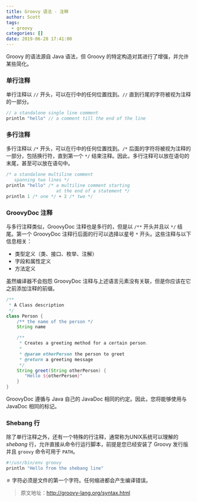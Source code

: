 ```yaml
---
title: Groovy 语法 - 注释
author: Scott
tags:
  - groovy
categories: []
date: 2019-06-28 17:41:00
---
```

Groovy 的语法源自 Java 语法，但 Groovy 的特定构造对其进行了增强，并允许某些简化。

### 单行注释
单行注释以 `//` 开头，可以在行中的任何位置找到。`//` 直到行尾的字符被视为注释的一部分。
```groovy
// a standalone single line comment
println "hello" // a comment till the end of the line
```
### 多行注释
多行注释以 `/*` 开头，可以在行中的任何位置找到。`/*` 后面的字符将被视为注释的一部分，包括换行符，直到第一个 `*/` 结束注释。因此，多行注释可以放在语句的末尾，甚至可以放在语句中。
```groovy
/* a standalone multiline comment
   spanning two lines */
println "hello" /* a multiline comment starting
                   at the end of a statement */
println 1 /* one */ + 2 /* two */
```

### GroovyDoc 注释
与多行注释类似，GroovyDoc 注释也是多行的，但是以 `/**` 开头并且以 `*/` 结尾。第一个 GroovyDoc 注释行后面的行可以选择以星号 `*` 开头。这些注释与以下信息相关：
* 类型定义（类、接口、枚举、注解）
* 字段和属性定义
* 方法定义

虽然编译器不会抱怨 GroovyDoc 注释与上述语言元素没有关联，但是你应该在它之前添加注释的前缀。
```groovy
/**
 * A Class description
 */
class Person {
    /** the name of the person */
    String name

    /**
     * Creates a greeting method for a certain person.
     *
     * @param otherPerson the person to greet
     * @return a greeting message
     */
    String greet(String otherPerson) {
       "Hello ${otherPerson}"
    }
}
```
GroovyDoc 遵循与 Java 自己的 JavaDoc 相同的约定。因此，您将能够使用与JavaDoc 相同的标记。

### Shebang 行
除了单行注释之外，还有一个特殊的行注释，通常称为UNIX系统可以理解的 *shebang* 行，允许直接从命令行运行脚本，前提是您已经安装了 Groovy 发行版并且 `groovy` 命令可用于 `PATH`。
```bash
#!/usr/bin/env groovy
println "Hello from the shebang line"
```
`＃` 字符必须是文件的第一个字符。任何缩进都会产生编译错误。

> 原文地址：http://groovy-lang.org/syntax.html